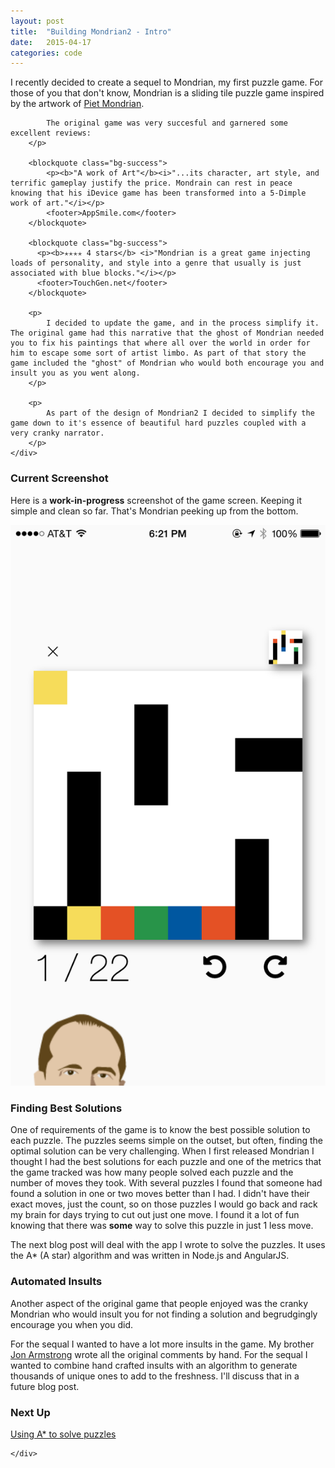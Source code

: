 ```yaml
---
layout: post
title:  "Building Mondrian2 - Intro"
date:   2015-04-17
categories: code 
---
```


<div class="row">
    <div class="col-sm-12">
        <p>
            I recently decided to create a sequel to Mondrian, my first puzzle game. For those of you that don't know, Mondrian is a sliding tile puzzle game inspired by the artwork of <a href="https://www.artsy.net/artist/piet-mondrian">Piet Mondrian</a>.

            The original game was very succesful and garnered some excellent reviews:
        </p>

        <blockquote class="bg-success">
            <p><b>"A work of Art"</b><i>"...its character, art style, and terrific gameplay justify the price. Mondrain can rest in peace knowing that his iDevice game has been transformed into a 5-Dimple work of art."</i></p>
            <footer>AppSmile.com</footer>
        </blockquote>

        <blockquote class="bg-success">
          <p><b>✭✭✭✭ 4 stars</b> <i>"Mondrian is a great game injecting loads of personality, and style into a genre that usually is just associated with blue blocks."</i></p>
          <footer>TouchGen.net</footer>
        </blockquote>

        <p>
            I decided to update the game, and in the process simplify it. The original game had this narrative that the ghost of Mondrian needed you to fix his paintings that where all over the world in order for him to escape some sort of artist limbo. As part of that story the game included the "ghost" of Mondrian who would both encourage you and insult you as you went along. 
        </p>

        <p>
            As part of the design of Mondrian2 I decided to simplify the game down to it's essence of beautiful hard puzzles coupled with a very cranky narrator.
        </p>
    </div>
</div>
<div class="row">
    <div class="col-sm-6">
        <h3>Current Screenshot</h3>
        <p>Here is a <b>work-in-progress</b> screenshot of the game screen. Keeping it simple and clean so far. That's Mondrian peeking up from the bottom.</p>
    </div>
    <div class="col-sm-6">
        <img src="/images/mondrian2/mondrian_screenshot_1.png" class="img-responsive"/>
    </div>
</div>
<div class="row">
    <div class="col-sm-12">
        <h3>Finding Best Solutions</h3>
        <p>
            One of requirements of the game is to know the best possible solution to each puzzle. The puzzles seems simple on the outset, but often, finding the optimal solution can be very challenging. When I first released Mondrian I thought I had the best solutions for each puzzle and one of the metrics that the game tracked was how many people solved each puzzle and the number of moves they took. With several puzzles I found that someone had found a solution in one or two moves better than I had. I didn't have their exact moves, just the count, so on those puzzles I would go back and rack my brain for days trying to cut out just one move. I found it a lot of fun knowing that there was <b>some</b> way to solve this puzzle in just 1 less move.
        </p>
        <p>
            The next blog post will deal with the app I wrote to solve the puzzles. It uses the A* (A star) algorithm and was written in Node.js and AngularJS.
        </p>
        <h3>Automated Insults</h3>
        <p>
            Another aspect of the original game that people enjoyed was the cranky Mondrian who would insult you for not finding a solution and begrudgingly encourage you when you did.
        </p>
        <p>
            For the sequal I wanted to have a lot more insults in the game. My brother <a href="http://jonarmstrong.com">Jon Armstrong</a> wrote all the original comments by hand. For the sequal I wanted to combine hand crafted insults with an algorithm to generate thousands of unique ones to add to the freshness. I'll discuss that in a future blog post.
        </p>
        <h3>Next Up</h3>
        <p>
            <a href="/posts/building-mondrian2-astar">Using A* to solve puzzles</a>
        </p>        


    </div>

</div>


